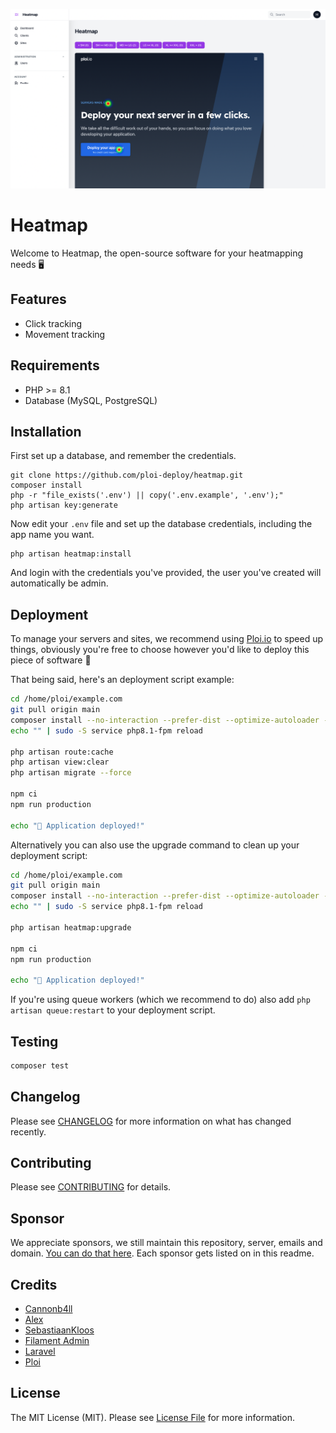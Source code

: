 ![Heatmap screenshot](/public/screenshots/screenshot.png)

# Heatmap

Welcome to Heatmap, the open-source software for your heatmapping needs 🖥

## Features

- Click tracking
- Movement tracking

## Requirements

- PHP >= 8.1
- Database (MySQL, PostgreSQL)

## Installation

First set up a database, and remember the credentials.

```
git clone https://github.com/ploi-deploy/heatmap.git
composer install
php -r "file_exists('.env') || copy('.env.example', '.env');"
php artisan key:generate
```

Now edit your `.env` file and set up the database credentials, including the app name you want.

```
php artisan heatmap:install
```

And login with the credentials you've provided, the user you've created will automatically be admin.

## Deployment

To manage your servers and sites, we recommend using [Ploi.io](https://ploi.io/?ref=roadmap-readme) to speed up things, obviously you're free to choose however you'd like to deploy this piece of software 💙

That being said, here's an deployment script example:

```sh
cd /home/ploi/example.com
git pull origin main
composer install --no-interaction --prefer-dist --optimize-autoloader --no-dev
echo "" | sudo -S service php8.1-fpm reload

php artisan route:cache
php artisan view:clear
php artisan migrate --force

npm ci
npm run production

echo "🚀 Application deployed!"
```

Alternatively you can also use the upgrade command to clean up your deployment script:

```sh
cd /home/ploi/example.com
git pull origin main
composer install --no-interaction --prefer-dist --optimize-autoloader --no-dev
echo "" | sudo -S service php8.1-fpm reload

php artisan heatmap:upgrade

npm ci
npm run production

echo "🚀 Application deployed!"
```

If you're using queue workers (which we recommend to do) also add `php artisan queue:restart` to your deployment script.

## Testing

```bash
composer test
```

## Changelog

Please see [CHANGELOG](CHANGELOG.md) for more information on what has changed recently.

## Contributing

Please see [CONTRIBUTING](.github/CONTRIBUTING.md) for details.

## Sponsor

We appreciate sponsors, we still maintain this repository, server, emails and domain. [You can do that here](https://github.com/sponsors/Cannonb4ll).
Each sponsor gets listed on in this readme.

## Credits

- [Cannonb4ll](https://github.com/cannonb4ll)
- [Alex](https://github.com/stayallive)
- [SebastiaanKloos](https://github.com/SebastiaanKloos)
- [Filament Admin](https://filamentadmin.com/)
- [Laravel](https://laravel.com/)
- [Ploi](https://ploi.io)

## License

The MIT License (MIT). Please see [License File](LICENSE.md) for more information.
